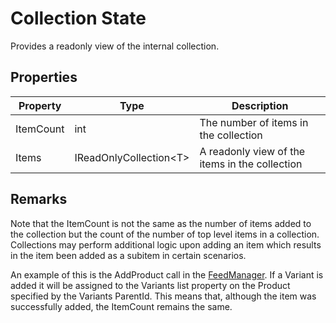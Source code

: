 # Collection State

Provides a readonly view of the internal collection.

## Properties

Property | Type | Description
------------ | ------------- | ------------- 
ItemCount | int | The number of items in the collection
Items | IReadOnlyCollection\<T> | A readonly view of the items in the collection

## Remarks

Note that the ItemCount is not the same as the number of items added to the collection but the count of the number of top level items in a collection. Collections may perform additional logic upon adding an item which results in the item been added as a subitem in certain scenarios.

An example of this is the AddProduct call in the [FeedManager](/nuget-pureclarity/managers/feed-manager). If a Variant is added it will be assigned to the Variants list property on the Product specified by the Variants ParentId. This means that, although the item was successfully added, the ItemCount remains the same.
